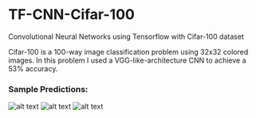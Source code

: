 # TF-CNN-Cifar-100
Convolutional Neural Networks using Tensorflow with Cifar-100 dataset

Cifar-100 is a 100-way image classification problem using 32x32 colored images. In this problem I used a VGG-like-architecture CNN to achieve a 53% accuracy.

### Sample Predictions:
![alt text](https://github.com/nickbiso/TF-CNN-Cifar-100/blob/master/sample1.png)
![alt text](https://github.com/nickbiso/TF-CNN-Cifar-100/blob/master/sample2.png)
![alt text](https://github.com/nickbiso/TF-CNN-Cifar-100/blob/master/sample3.png)

